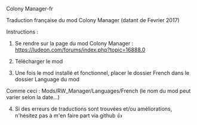 Colony Manager-fr

Traduction française du mod Colony Manager (datant de Fevrier 2017)

Instructions :

1) Se rendre sur la page du mod Colony Manager : https://ludeon.com/forums/index.php?topic=16888.0

2) Télécharger le mod

3) Une fois le mod installé et fonctionnel, placer le dossier French dans le dossier Language du mod

Comme ceci : Mods/RW_Manager/Languages/French     (le nom du mod peut varier selon la date...)

4) Si des erreurs de traductions sont trouvées et/ou améliorations, n'hésitez pas à m'en faire part via github :+1:
